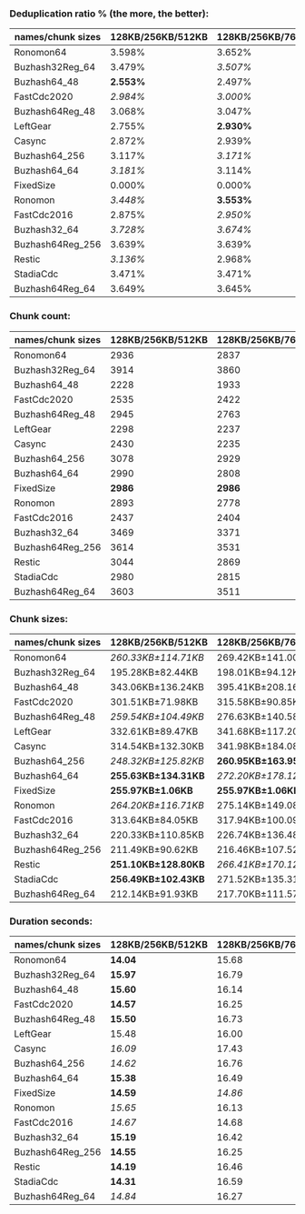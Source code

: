 ### Deduplication ratio % (the more, the better):

| names/chunk sizes | 128KB/256KB/512KB | 128KB/256KB/768KB | 128KB/256KB/1MB | 64KB/256KB/1MB | 128KB/256KB/320KB | 128KB/256KB/384KB | 128KB/256KB/448KB | 192KB/256KB/384KB | 128KB/256KB/1.25MB | 128KB/256KB/2MB |
| --------------- | --------------- | --------------- | ------------- | ------------ | --------------- | --------------- | --------------- | --------------- | ---------------- | ------------- |
| Ronomon64       | 3.598%          | 3.652%          | **3.674%**    | 3.491%       | 3.529%          | 3.513%          | 3.559%          | 2.882%          | **3.674%**       | **3.674%**    |
| Buzhash32Reg_64 | 3.479%          | *3.507%*        | *3.507%*      | **4.356%**   | 3.404%          | 3.344%          | 3.449%          | 3.159%          | *3.507%*         | *3.507%*      |
| Buzhash64_48    | **2.553%**      | 2.497%          | 2.389%        | *2.550%*     | 2.312%          | 2.461%          | 2.356%          | 1.599%          | 2.447%           | *2.537%*      |
| FastCdc2020     | *2.984%*        | *3.000%*        | 2.950%        | **3.139%**   | 2.862%          | 2.962%          | 2.979%          | 2.276%          | 2.950%           | 2.950%        |
| Buzhash64Reg_48 | 3.068%          | 3.047%          | 3.005%        | *3.080%*     | **3.347%**      | *3.250%*        | 3.048%          | 3.044%          | 3.005%           | 3.005%        |
| LeftGear        | 2.755%          | **2.930%**      | **2.930%**    | 2.847%       | 2.592%          | 2.070%          | 2.554%          | 2.031%          | **2.930%**       | **2.930%**    |
| Casync          | 2.872%          | 2.939%          | 2.953%        | **3.135%**   | *3.005%*        | 2.815%          | 2.694%          | 1.583%          | *2.988%*         | *2.988%*      |
| Buzhash64_256   | 3.117%          | *3.171%*        | 3.134%        | **4.085%**   | 3.051%          | *3.145%*        | 3.000%          | 2.034%          | 3.134%           | 3.134%        |
| Buzhash64_64    | *3.181%*        | 3.114%          | 3.114%        | **3.761%**   | 2.965%          | 3.011%          | *3.212%*        | 1.894%          | 3.114%           | 3.114%        |
| FixedSize       | 0.000%          | 0.000%          | 0.000%        | 0.000%       | 0.000%          | 0.000%          | 0.000%          | 0.000%          | 0.000%           | 0.000%        |
| Ronomon         | *3.448%*        | **3.553%**      | 3.407%        | 3.408%       | 3.217%          | *3.521%*        | 3.445%          | 2.283%          | 3.407%           | 3.407%        |
| FastCdc2016     | 2.875%          | *2.950%*        | *2.950%*      | **3.139%**   | 2.300%          | 2.562%          | 2.687%          | 2.406%          | *2.950%*         | *2.950%*      |
| Buzhash32_64    | *3.728%*        | *3.674%*        | *3.674%*      | **4.239%**   | 3.615%          | 3.648%          | 3.583%          | 2.871%          | *3.674%*         | *3.674%*      |
| Buzhash64Reg_256 | 3.639%          | 3.639%          | 3.639%        | **4.312%**   | *3.724%*        | 3.671%          | *3.699%*        | 3.119%          | 3.639%           | 3.639%        |
| Restic          | *3.136%*        | 2.968%          | *3.084%*      | **3.651%**   | 2.780%          | 2.984%          | 3.038%          | 2.445%          | 2.816%           | 2.816%        |
| StadiaCdc       | 3.471%          | 3.471%          | 3.471%        | *3.520%*     | **3.530%**      | *3.488%*        | 3.476%          | 3.022%          | 3.471%           | 3.471%        |
| Buzhash64Reg_64 | 3.649%          | 3.645%          | 3.645%        | **4.113%**   | *3.736%*        | *3.725%*        | 3.669%          | 2.673%          | 3.645%           | 3.645%        |

### Chunk count:

| names/chunk sizes | 128KB/256KB/512KB | 128KB/256KB/768KB | 128KB/256KB/1MB | 64KB/256KB/1MB | 128KB/256KB/320KB | 128KB/256KB/384KB | 128KB/256KB/448KB | 192KB/256KB/384KB | 128KB/256KB/1.25MB | 128KB/256KB/2MB |
| --------------- | --------------- | --------------- | ------------- | ------------ | --------------- | --------------- | --------------- | --------------- | ---------------- | ------------- |
| Ronomon64       | 2936            | 2837            | 2813          | *2796*       | 3283            | 3098            | 2996            | **2572**        | 2809             | *2801*        |
| Buzhash32Reg_64 | 3914            | 3860            | *3850*        | 5420         | 4189            | 4050            | 3967            | **3261**        | *3850*           | *3849*        |
| Buzhash64_48    | 2228            | 1933            | *1842*        | 2175         | 2816            | 2548            | 2357            | 2293            | *1798*           | **1773**      |
| FastCdc2020     | 2535            | 2422            | *2400*        | 2541         | 3430            | 2879            | 2651            | 2801            | *2396*           | **2392**      |
| Buzhash64Reg_48 | 2945            | 2763            | 2716          | **2693**     | 3534            | 3236            | 3055            | 2987            | *2713*           | *2711*        |
| LeftGear        | 2298            | 2237            | *2220*        | 2291         | 2618            | 2441            | 2352            | 2378            | *2212*           | **2206**      |
| Casync          | 2430            | 2235            | *2172*        | 2652         | 2979            | 2712            | 2537            | 2374            | *2151*           | **2136**      |
| Buzhash64_256   | 3078            | 2929            | 2894          | 4187         | 3472            | 3278            | 3157            | **2659**        | *2880*           | *2865*        |
| Buzhash64_64    | 2990            | 2808            | 2760          | 4033         | 3424            | 3202            | 3076            | **2621**        | *2735*           | *2720*        |
| FixedSize       | **2986**        | **2986**        | **2986**      | **2986**     | **2986**        | **2986**        | **2986**        | **2986**        | **2986**         | **2986**      |
| Ronomon         | 2893            | 2778            | 2739          | *2730*       | 3254            | 3087            | 2968            | **2561**        | *2730*           | *2727*        |
| FastCdc2016     | 2437            | 2404            | *2395*        | 2533         | 2689            | 2538            | 2468            | 2453            | *2393*           | **2391**      |
| Buzhash32_64    | 3469            | 3371            | 3345          | 5109         | 3751            | 3611            | 3531            | **2825**        | *3335*           | *3327*        |
| Buzhash64Reg_256 | 3614            | 3531            | 3519          | 4589         | 3984            | 3804            | 3680            | **3173**        | *3518*           | *3518*        |
| Restic          | 3044            | 2869            | 2826          | 4065         | 3423            | 3248            | 3118            | **2637**        | *2804*           | *2797*        |
| StadiaCdc       | 2980            | 2815            | 2784          | *2779*       | 3524            | 3245            | 3069            | 2997            | *2772*           | **2769**      |
| Buzhash64Reg_64 | 3603            | 3511            | 3492          | 4528         | 3953            | 3788            | 3669            | **3143**        | *3489*           | *3488*        |

### Chunk sizes:

| names/chunk sizes | 128KB/256KB/512KB    | 128KB/256KB/768KB    | 128KB/256KB/1MB    | 64KB/256KB/1MB     | 128KB/256KB/320KB   | 128KB/256KB/384KB   | 128KB/256KB/448KB    | 192KB/256KB/384KB   | 128KB/256KB/1.25MB | 128KB/256KB/2MB    |
| --------------- | -------------------- | -------------------- | ------------------ | ------------------ | ------------------- | ------------------- | -------------------- | ------------------- | ------------------ | ------------------ |
| Ronomon64       | *260.33KB±114.71KB*  | 269.42KB±141.00KB    | 271.72KB±151.66KB  | 273.37KB±157.72KB  | 232.82KB±67.89KB    | *246.72KB±87.21KB*  | **255.12KB±102.44KB** | 297.18KB±68.44KB    | 272.10KB±156.87KB  | 272.88KB±165.11KB  |
| Buzhash32Reg_64 | 195.28KB±82.44KB     | 198.01KB±94.12KB     | *198.53KB±97.38KB* | 141.02KB±119.44KB  | 182.46KB±54.00KB    | 188.72KB±65.54KB    | 192.67KB±75.10KB     | **234.39KB±44.91KB** | *198.53KB±97.45KB* | *198.58KB±98.43KB* |
| Buzhash64_48    | 343.06KB±136.24KB    | 395.41KB±208.16KB    | 414.95KB±251.62KB  | 351.42KB±258.96KB  | **271.43KB±63.61KB** | *299.97KB±89.45KB*  | *324.28KB±113.92KB*  | 333.33KB±64.75KB    | 425.10KB±277.77KB  | 431.10KB±310.15KB  |
| FastCdc2020     | 301.51KB±71.98KB     | 315.58KB±90.85KB     | 318.47KB±103.61KB  | 300.80KB±114.37KB  | 222.84KB±61.04KB    | **265.49KB±59.18KB** | *288.32KB±63.21KB*   | *272.88KB±54.42KB*  | 319.01KB±107.93KB  | 319.54KB±116.76KB  |
| Buzhash64Reg_48 | *259.54KB±104.49KB*  | 276.63KB±140.58KB    | 281.42KB±156.42KB  | 283.82KB±207.75KB  | 216.28KB±55.43KB    | 236.20KB±74.00KB    | *250.19KB±90.56KB*   | **255.89KB±52.85KB** | 281.73KB±158.06KB  | 281.94KB±161.20KB  |
| LeftGear        | 332.61KB±89.47KB     | 341.68KB±117.20KB    | 344.30KB±130.78KB  | 333.63KB±139.19KB  | **291.95KB±39.67KB** | *313.12KB±60.73KB*  | 324.97KB±76.87KB     | *321.42KB±49.90KB*  | 345.54KB±140.10KB  | 346.48KB±153.83KB  |
| Casync          | 314.54KB±132.30KB    | 341.98KB±184.08KB    | 351.90KB±210.97KB  | *288.21KB±214.01KB* | **256.57KB±67.76KB** | *281.83KB±92.21KB*  | 301.28KB±113.66KB    | 321.96KB±67.29KB    | 355.34KB±224.03KB  | 357.84KB±241.12KB  |
| Buzhash64_256   | *248.32KB±125.82KB*  | **260.95KB±163.95KB** | *264.11KB±179.04KB* | 182.55KB±170.56KB  | 220.14KB±74.47KB    | 233.17KB±95.11KB    | 242.11KB±112.05KB    | 287.45KB±74.56KB    | 265.39KB±189.37KB  | 266.78KB±198.17KB  |
| Buzhash64_64    | **255.63KB±134.31KB** | *272.20KB±178.12KB*  | 276.93KB±200.23KB  | 189.52KB±189.54KB  | 223.23KB±77.21KB    | 238.71KB±99.52KB    | *248.48KB±117.70KB*  | 291.62KB±77.34KB    | 279.46KB±213.77KB  | 281.01KB±231.16KB  |
| FixedSize       | **255.97KB±1.06KB**  | **255.97KB±1.06KB**  | **255.97KB±1.06KB** | **255.97KB±1.06KB** | **255.97KB±1.06KB** | **255.97KB±1.06KB** | **255.97KB±1.06KB**  | **255.97KB±1.06KB** | **255.97KB±1.06KB** | **255.97KB±1.06KB** |
| Ronomon         | *264.20KB±116.71KB*  | 275.14KB±149.08KB    | 279.06KB±164.88KB  | 279.98KB±172.41KB  | 234.89KB±68.63KB    | *247.60KB±87.91KB*  | **257.53KB±103.76KB** | 298.45KB±68.35KB    | 279.98KB±171.41KB  | 280.28KB±177.36KB  |
| FastCdc2016     | 313.64KB±84.05KB     | 317.94KB±100.09KB    | 319.14KB±107.90KB  | *301.75KB±117.80KB* | **284.25KB±43.57KB** | *301.16KB±62.45KB*  | 309.70KB±74.45KB     | 311.59KB±49.97KB    | 319.40KB±110.86KB  | 319.67KB±116.64KB  |
| Buzhash32_64    | 220.33KB±110.85KB    | 226.74KB±136.48KB    | 228.50KB±146.59KB  | 149.61KB±136.88KB  | 203.77KB±71.87KB    | 211.67KB±87.63KB    | 216.46KB±100.74KB    | **270.56KB±72.37KB** | *229.19KB±152.53KB* | *229.74KB±160.20KB* |
| Buzhash64Reg_256 | 211.49KB±90.62KB     | 216.46KB±107.52KB    | 217.20KB±111.65KB  | 166.56KB±142.20KB  | 191.85KB±55.52KB    | 200.93KB±70.30KB    | 207.70KB±81.89KB     | **240.89KB±47.37KB** | *217.26KB±112.24KB* | *217.26KB±112.24KB* |
| Restic          | **251.10KB±128.80KB** | *266.41KB±170.12KB*  | 270.47KB±189.18KB  | 188.03KB±181.11KB  | 223.29KB±75.68KB    | 235.33KB±96.47KB    | *245.14KB±114.50KB*  | 289.85KB±76.04KB    | 272.59KB±200.17KB  | 273.27KB±207.64KB  |
| StadiaCdc       | **256.49KB±102.43KB** | 271.52KB±135.31KB    | 274.55KB±147.84KB  | 275.04KB±203.23KB  | 216.89KB±55.94KB    | 235.54KB±73.35KB    | *249.05KB±89.40KB*   | *255.03KB±51.85KB*  | 275.73KB±155.19KB  | 276.03KB±159.89KB  |
| Buzhash64Reg_64 | 212.14KB±91.93KB     | 217.70KB±111.57KB    | 218.88KB±118.09KB  | 168.80KB±149.70KB  | 193.36KB±56.79KB    | 201.78KB±70.16KB    | 208.32KB±82.33KB     | **243.19KB±49.90KB** | *219.07KB±120.24KB* | *219.13KB±121.19KB* |

### Duration seconds:

| names/chunk sizes | 128KB/256KB/512KB | 128KB/256KB/768KB | 128KB/256KB/1MB | 64KB/256KB/1MB | 128KB/256KB/320KB | 128KB/256KB/384KB | 128KB/256KB/448KB | 192KB/256KB/384KB | 128KB/256KB/1.25MB | 128KB/256KB/2MB |
| --------------- | --------------- | --------------- | ------------- | ------------ | --------------- | --------------- | --------------- | --------------- | ---------------- | ------------- |
| Ronomon64       | **14.04**       | 15.68           | *15.65*       | 15.69        | 15.99           | *15.67*         | 15.70           | 15.67           | 15.68            | 16.00         |
| Buzhash32Reg_64 | **15.97**       | 16.79           | 16.70         | 16.66        | 16.55           | 16.78           | *16.52*         | 16.67           | 16.53            | *16.24*       |
| Buzhash64_48    | **15.60**       | 16.14           | 16.32         | 16.59        | 16.58           | *16.12*         | 16.31           | *16.11*         | 16.33            | 16.34         |
| FastCdc2020     | **14.57**       | 16.25           | 16.22         | 16.20        | 16.15           | 16.23           | 17.01           | *15.59*         | *15.89*          | 15.90         |
| Buzhash64Reg_48 | **15.50**       | 16.73           | *15.71*       | 16.05        | 16.00           | 16.69           | 16.59           | 16.60           | 15.73            | *15.73*       |
| LeftGear        | 15.48           | 16.00           | 15.71         | 16.71        | **11.85**       | 16.72           | *11.86*         | 16.68           | 11.87            | *11.86*       |
| Casync          | *16.09*         | 17.43           | 18.77         | 19.29        | 19.28           | *16.48*         | 17.62           | **15.68**       | 18.48            | 19.36         |
| Buzhash64_256   | *14.62*         | 16.76           | 16.76         | 16.45        | **10.94**       | 16.75           | *16.45*         | 16.75           | 16.46            | 16.46         |
| Buzhash64_64    | **15.38**       | 16.49           | 16.35         | 16.31        | *16.20*         | 16.46           | 16.47           | 16.47           | 16.44            | *15.99*       |
| FixedSize       | **14.59**       | *14.86*         | 14.87         | 15.19        | 15.13           | *14.86*         | 15.19           | 15.14           | 15.14            | 15.13         |
| Ronomon         | *15.65*         | 16.13           | 15.67         | 15.75        | 15.73           | 16.12           | 15.67           | *15.67*         | **15.62**        | 15.77         |
| FastCdc2016     | *14.67*         | 14.68           | 14.68         | 14.68        | *14.67*         | **14.67**       | 14.68           | 14.67           | 14.68            | 14.69         |
| Buzhash32_64    | **15.19**       | 16.42           | 16.39         | 16.38        | 16.35           | 16.39           | 16.37           | 16.37           | *16.30*          | *16.29*       |
| Buzhash64Reg_256 | **14.55**       | 16.25           | 16.22         | 16.22        | *16.20*         | 16.22           | *16.19*         | 16.21           | 16.20            | 16.40         |
| Restic          | **14.19**       | 16.46           | *15.97*       | 16.99        | 16.98           | 16.45           | *15.96*         | 16.44           | 16.45            | 15.97         |
| StadiaCdc       | **14.31**       | 16.59           | 16.55         | 16.52        | 16.34           | 16.55           | *15.75*         | *15.75*         | 15.75            | 16.31         |
| Buzhash64Reg_64 | *14.84*         | 16.27           | 16.18         | 15.93        | **11.22**       | 16.17           | 16.18           | 15.93           | 15.93            | *15.91*       |
